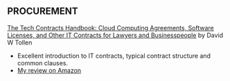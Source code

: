 <HTML>
   <HEAD>
   </HEAD>
   <BODY>
     <H2>PROCUREMENT</H2>
      <a href="https://www.amazon.fr/Tech-Contracts-Handbook-Agreements-Businesspeople/dp/1634251784">The Tech Contracts Handbook: Cloud Computing Agreements, Software Licenses, and Other IT Contracts for Lawyers and Businesspeople</a> by David W Tollen
      <UL>
         <LI>Excellent introduction to IT contracts, typical contract structure and common clauses.</LI>
         <LI><a href="https://www.amazon.fr/Tech-Contracts-Handbook-Agreements-Businesspeople/dp/1634251784">My review on Amazon</a></LI>
      </UL>
  </BODY>
<HTML>



